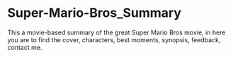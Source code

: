 # Super-Mario-Bros_Summary
 This a movie-based summary of the great Super Mario Bros movie, in here you are to find the cover, characters, best moments, synopsis, feedback, contact me.
